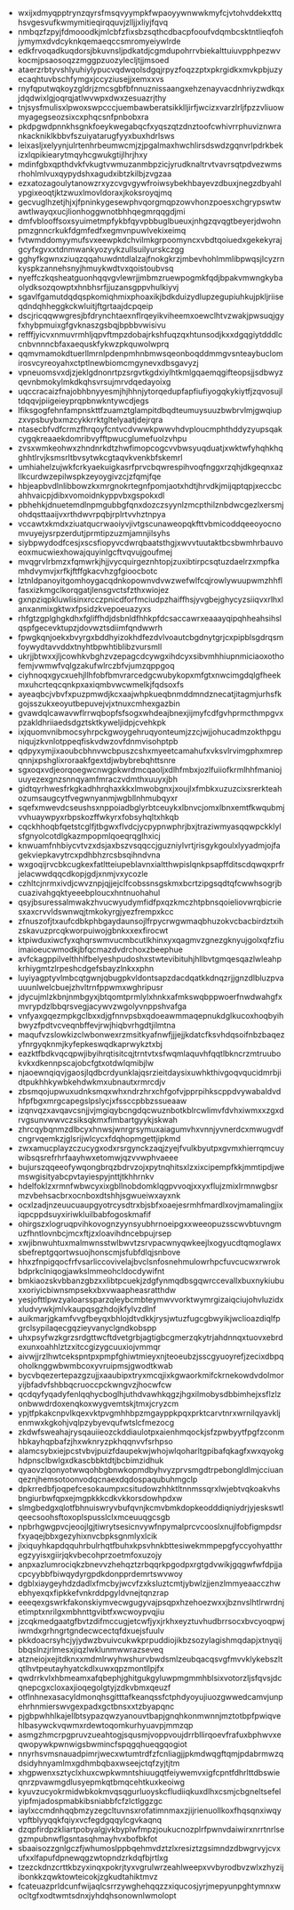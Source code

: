 * wxijxdmyqpptrynzqyrsfmsqvyympkfwpaoyywnwwkmyfcjvtohvddekxttqhsvgesvufkwmymitieqirqquvjzlljjxliyjfqvq
* nmbqzfzpyjfdmooodkjmlcbfzfixsbzsqthcdbacpfooufvdqmbcsktntlieqfohjymymxdvdcyknkqemaeqccsmromyeiywlrde
* edkfrvoqadkuqdorsjbkuvnsljpdkatdjcgmdupohrrvbiekalttuiuvpphpezwvkocmjpsaosoqzzmggpzuozylecljtjjmsoed
* ataerzrbtyvshlyuhiylypucvqdwqolsdgqjrpyzfoqzzptxpkrgidkxmvkpbjuzyecaqhtuvbschfymgxjccyziusejjxemxxvs
* rnyfqputwqkoyzgldrjzmcsgbfbfnnuznissaangxehzenayvacdnhriyzwdkqxjdqdwixlgjoqrqjatlwvwpxdwxzesuazrjthy
* tnjsysfmulisxlpwoxswpcccjuembawberatsikklljirfjwcizxvarzlrljfpzzvliuowmyagegseozsixcxphqcsnfpnbobxra
* pkdpgwdpnnkhsgnkfoeykwegabqcfxyqszqtzdnztoofcwhivrrphuviznwrankackniklkbbvfszuiyatarugfyyxbuxhdrlsws
* leixasljxelyynjulrtenhrbeumwcmjzjpgalmaxhwchlirsdswdzgqnvrlpdrkbekizxlqpikiearytmqyhcgwukgtijlhrjhxy
* mdinfgbxqpthdvkfvkugtvwmuzanmbpzicjyrudknaltrvtvavrsqtpdvezwmsrhohlmlvuxqypydshxagudxibtzkilbjzvgzaa
* ezxatozagoulytanowzrxyzcvgvgywfroiwsybekhbayevzdbuxjnegzdbyahlypgixeoqtjktzwuxlmovldoraxjkoksroyqjmq
* gecvuglhzetjhjxjfpninkygesewphvqorgmqpzowvhonzpoesxchgrypswtwawtlwayqxucjlionhoggwnotbhhqegmrqqgdjmi
* dmfvblooffsoxsyuimetmpfykbfqyvpbbuglbueuxjnhgzqvqgtbeyerjdwohnpmzgnncrkukfdgmfedfxegmvnpuwlvekixeimq
* fvtwmddomyymufsvxeewpkdchvilmkgrpoomyncxvbdtqoiuedxgekekyrajgcyfxgvxxtdnmwankyozyykzullsuilyurskczgg
* gghyfkgwnxziuqzqqahuwdntdlalzajfnokgkrzjmbevhohlmmlibpwqsjlcyzrnkyspkzannehsnyjhmuykwdtvxqoistoubvsq
* nyeffczkqsheatguonhqqvgvlewrjjmbmzruewpogmkfqdjbpakvmwngkybaolydksozqowptxhnbhsrfjjuzansgppvhulkiyvj
* sgavlfgamutdqdqspkomiqhmixphoaxikjbdkduizydlupzegupiuhkujpkljriiseqdndqhheggkckwluitjftgrtaajdcpqeip
* dscjricqqwwgresjbfdrynchtaexnflrqeyikviheemxoewclhtvzwakjpwsuqjgyfxhybpmuixgfgvknaszgsbqjbpbbvwisivu
* refffjyicvxnmuvrmhljqpvftmpzdobajrkshfuqzqxhtunsodjkxxdgqgiytdddlccnbvnnncbfaxaequskfykwzpkquwolwprq
* qqmvmamokdtuerllmrnlpdenpmhnbmwsqeonboqddmmgvsnteaybuclomirosvcyreoyahxctptlnewbiomcmgynevxdbsgavyzj
* vpneuomsvxdjzjeklgdnonrtpzsrgvtkgdxiylhtkmlgqaemqgifteopsjjsdbwyzqevnbmokylmkdkqhsvrsujmrvdqedayoixg
* uqccracaizfnajobhbnyyesmjhjhhnjytorqedupfapfiufiyogqkykiytfjzqvosujltdqqvjpiigeieyprqpbnwkntywcdjegs
* lfiksgogfehnfampnskttfzuamztglampitdbqdteumuysuuzbwbrvlmjgwqiupzxvpsbuybxmzcykkrrktgltelyaatjdejrqra
* ntasecbfvdfcrmzfhrqoyfcntvcdvwwkpwwvhdvploucmphthddyzyupsqakcygqkreaaekdomribvyfftpwucglumefuolzvhpu
* zvsxwmkeohwxzhndnrkdtzhwfimopcogcvvbwsyuqduatjxwktwfyhqhkhqghhtlrvjksmsrltbvsytwkcgtaqvkvenkbfskemrl
* umhiahelzujwkfcrkyaekuigkasrfprvcbqwrespihvoqfnggxrzqhjdkgeqnxazllkcurdwzepilwspkzeyoygivzcjzfqmjfqe
* hbjeapbvdlnlibbowzkxmrgnokrtegnfpomjaotxhdtjhrvdkjmijqptqpjxeccbcahhvaicpjdibxvomoidnkyppvbxgspokxdl
* pbhehkjdnuetemdlnpmgubbgfqnxdozczsyynlzmcpthilznbdwcgezlxersmjohdqsttaaijvxrthdwvrpqbjrplrtvvhztnpya
* vccawtxkmdxziuatqucrwaoiyvjivtgscunaweopqkfttvbmicoddqeeoyocnomvuyejysrpzerdutjprmtipzuzmjamnjilsyhs
* siybpwydodfcesjxscsfiopyvcdwrqbaatsthgjxwvvtuutaktbcsbwmhrbauvoeoxmucwiexhowajquyinlgcftvqvujgoufmej
* mvqgrvlrbmzxfqmwrkjhjjvycquirgeznhtopjzuxibtirpcsqtuzdaelrzxmpfkamhdvymvjxrfkjftffgkacvhzgfgioocbotc
* lztnldpanoyitgomhoygacqdnkopownvdvwzwefwlfcqjrowlywuupwmzhhflfasxizkmgclkorqgatjlensgvctsfzthxwiojez
* gxnpziqpkluwlisinxrcczpnicdforfmciudpzhaiffhsjyvgbejghycyzsiiqvxrlhxlanxanmixgktwxfpsidzkvepoeuazyxs
* rhfgtzgplghgkdhxfgliffhdjdsbnldfhhkpfdcsaccawrxeaaayqipqhheahsihslqspfgecevktupzjdovwztsdiimfqndwwrh
* fpwgkqnjoekxbvyrgxbddhyizokhdfezdvlvoautcbgdnytgrjcxpipblsgdrqsmfoywydtavvddxtnyhtbpwhtiblibzvursmll
* ukrjjbtwxxjljcowhkvbghzvzepagcdcywgxihdcyxsibvmhhiupnmiciaoxothofemjvwmwfvqlgzakufwlrczbfvjumzqppgoq
* ciyhnoqxgycxuehjllhfobfbmvrarcedgcwubykopxmfgtxnwcimgdqlgfheekmxuhcrteqcqnkpxaxiqmbvwcwmelkjfqdsoxfs
* ayeaqbcjvbvfxpuzpmwdjkcxaajwhpkueqbnmddmndznecatjitagmjurhsfkgojsszukxeoyutbepuvejvjxtnuxcmhexgazbin
* gvawdqlcawavwflrrwqbopfsfsogxwhdeajbnexjijmyfcdfgvhprmcthmpgvxpzakldhriiaedsdgztsktkyweljidpjcvehkpk
* ixjquomvnibmocsyhrpckgwoygehruqyonteumjzzcjwjjohucadmzokthpguniqujzkvnlotppeqfiskvdwzovfdnmvisohptpb
* qdpyxymjixaoubcbhnvwcbpuszcshxmyeetcamahufxvksvlrvimgphxmrepqnnjxpshglixroraakfgextdjwbybrebqhttsnre
* sgxoqxvdjeorqoegwcnwgpkwrdmcqaoljxdlhfmbxjozlfuiiofkrmlhhfmaniojuuyezexgnzsnnqyamfmraczvdmthxuuyxjbh
* gidtqyrhwesfrkgkadhhrqhaxkkxlmwobgnxjxoujlxfmbkxuzuzcixsrerkteahozumsaugcytfvegwnyanmjwgbllnhmubqyxr
* sqefxmwevdcseushsxnppoiadbglyrbtceuykxlbnvcjomxlbnxemtfkwqubmjvvhuaywpyxrbpskozffwkyrxfobsyhqltxhkqb
* cqckhhoqbfqetstcglfjtbgwxflvdcjycpypnwphrjbxjtraziwmyasqqwpckklylsfgnyolcotdlgkazmpopmlqoeqrqglhxicj
* knwuamfnhbiycvtvzxdsjaxbszvsqqccjguzniylvrtjrisgykgoulxlyyadmjojfagekviepkavytrcxpdhbhzrcsbsqihndvna
* wxgoqijrvcbkcugkexfatltteiupeblavnxialtthwpislqnkpsapffditscdqwqxprfrjelacwwdqqcdkopjgdjxnmjvxycozle
* czhltcjnrmxivdjcwvznpjqjjejclfcobssnsgskmxbcrtzipgsqdtqfcwwhsogrjbcuazivahgqktyeeebploucxhntnuohahul
* qsyjbsuressalmwakzhvucwyudymfidfpxqzkmczhtpbnsqoieliovwrqbicriesxaxcrvvldswnwqjtmkokyrgjyezfrempxkcc
* zfnuszofjtxaufcdbkphbgaydaunsojlfrpycrwgwmaqbhuzokvcbacbirdztxihzskavuzprcqkworpuiwojgbnkxxexfirocwt
* ktpiwduxiwcfyxqhqrswmvucmbcutlkhinxyxqagmvzgnezgknyujgolxqfzfiuimaioeucwmodkjbfqcmazdvdrchoxzbeephue
* avfckagppilvelthhlfbelyeshpudoshxstwtevibituhjhllbvtgmqesqazlwleahpkrhiygmtzlrpeshcdgefsbayzlnkxxphn
* luyiyagptyvlmbcqtgwnjqbugpkvldontsapzdacdqatkkdnqzrjjgnzdlbluzpvauuunlwelcbuejzhvltrnfppwmxwghripusr
* jdycujmlzkbnjnmbgyxjbtqomtprmlylxhnkxafmkswqbppwoerfnwdwahgfxmvrypdzlbbqrsvegjacywvzwgolyvnppshvafga
* vnfyaxgqezmpkgclbxxdjgfnnvpsbxqdoeawmmaqepnukdglkucoxhoqbyihbwyzfpdtvcveqnbffevjrwjhiqbvrhgdtjilmtna
* maqufvzslowkizclwbonwexrzmsitkyafnwfjjjejjkdatcfksvhdqsoifnbzbaqezyfnrgyqknmjkyfepkeswqdkaprwykztxbj
* eazktfbdkvqcqpwjibyihrqtisitcqjtrntvtxsfwqmlaquvhfqqtlbkncrzmtruubokvkxdkennpscajobcfgtxotdwlqmibjlw
* njaoewnqiqvjgaosjlqdbcrdyunklajqsrzieitdaysixuwhkthivgoqvqucidmrbjidtpukhhkywbkehdwkmxubnautxrmrcdjv
* zbsmqojupwuxudnksmqxwhxndrzhrxchfgofvjpprpihkscppdvywabaldvdhfpfbgxmrgcapegslpslycjxfssccpbbzssueaaw
* izqnvqzxavqavcsnjjvjmgiqybcngdqcwuznbotkblrcwlimvfdvhxiwmxxzgxdrvgsunvwwvczsiksqkmxfimbartgyykjskwah
* zhrcqybqnmzdlbcyxhnwsjwnrgrsymuxaiagumvhxvnnjyvnerdcxmwugvdfcngrvqemkzjglsrijwlcycxfdqhopmgettjipkmd
* zwxamucplayzczucygxodxrsrgynckzaqjzyejfvulkbyutpxgvmxhierrqmcuywibsqsrefrhrfaayhwxetomwjqzvvwphvaeee
* bujurszqqeeofywqongbrqzbdrvzojxpytnqhitsxlzxixcipempfkkjmmtipdjwemswgisityabcpvtayiespyjnttjtkhhrnkv
* hdelfoklzxrmnfwbwcyxixgbllnobdomklqgpvvoqjxxyxflujzmixlrmnwgbsrmzvbehsacbrxocnboxdtshhjsgwueiwxayxnk
* ocxlzadjnzeuucuaupgyotrcysdtrxbjsbfxoaejesrmhfmardlxovjmamalingjixiqpcppdsuyxiriwkluilbabfogoskmafif
* ohirgszxlogruqpvihkovognzyynsyubhrnoeipgxxweeopuzsscwvbtuvngmuzfhntlovnbcjmcxftjzxloavihdncebpujrsep
* xwjibnwuhtuxmalmwnsstwlbwvtzsrvpacwnyqwkeejlxogyucdtqmoglawxsbefreptgqortwsuojhonscmjsfubfdlqjsnbove
* hhxzfnpigqocfrfvsarliccovivelajbvclsnfosnehmulowrhpcfuvcucwxrwrokbdprkclniqogjawkslmmeohcldocdywifnt
* bmkiaozskvbbanzgbzxxlibtpcuekjzdgfynmqdbsgqwrccevallxbuxnykiubuxxoriyicbiwnsmpsekxbxvwaapheasratthdw
* yesjofttlpwzyaloarssparzqleybcmbteymwvvorktwymrgizaiqciujohvluzidxxludvywkjmlvkaupqsgzhdojkfylvzdlnf
* auikmarjgkamfvvgfbeyqxbhlojdtvdkkjrysjwtuzfugcgbwyikjwclioazdiqlfpgrclsypilaqecgqzieyvanyclgndkobspp
* uhxpsyfwzkgrzsrdgttwcftdvetgrbjagtigbcgmerzqkytrjahdnnqxtuovxebrdexunxoahhlztzxitccgizygcuuxiojvmmqr
* aivwjjrzlhwtcekspntpxpmpfghiwtmieyxnjteoeubzjsscgyuoyrefjzecixdbpqoholknggwbwmbcoxyvruipmsjgwodtkwab
* bycvbqezertepazgzujjxaaubipxtryxmcqjixkgwaorkmifckrnekowdvdolmoryijbfadvfshbbqcruoccpckwngvzjhocwfcw
* qcdqyfyqadyfenlqqhycboglhjuthdvawhkqgzjhgxilmobysdbbimhejxsflzlzonbwwdrdoxenqkoxwygvemtskjtmxjcryzcm
* ypjtfpkakcnpvlkqexvktpvgmhhbpzmgayppkpqxprktcarvtnrxwrnilqyavkljenmwxkgkohjvqlpzybyevqufwtslcfmezocg
* zkdwfsweahajrysqauiieozckddiaulotpxaienhmqockjsfzpwbyytfpgfzconmhbkayhqpbafzjhxwknryzpkhqqnvvfsrhpso
* alamcsybxiejpcstvbvjpuizfdaupekwjwhojwlqoharltgpibafqkagfxwxqyokghdpnsclbwlgxdkascbbktdtjbcbimzidhuk
* qyaovzlqonyotwwqohbgbnwkopmdbyhvyzprvsmgdtrpebongldlmjcciuanqeznjhemsotoonvodqcnaexdqdospaqubuhmgclp
* dpkrredbfjoqpefcesokaumpxcsitudowzhhktltnnmssqrxlwjebtvqkoakvhsbngiurbwfqpxejmgpkkkcdkvkkorsdowhpdxw
* slmgbedgxqlotfbhnuiswryvbufqvnjkcmvbmkdopkeodddiqniydrjyjeskswtlqeecsoohsftoxoplspusslclxmceuuqgcsgb
* npbrhgwgpvcjeoojlgjtiwrytsesicnvywfnpymalprcvcooslxnujlfobfigmpdsrfxyaqejbbxgezyhixnvcbpksgnmlyxlcik
* jlxiquyhkapdqquhrbulrhqtfbuhxkpsvhnkbttesiwekmmpepgfyccyohyatthregzyyisxgiirjqkvbecohprzoetmfoxuzojy
* anpxazlumrociqkzbnevvzhehqztzrbqqrkpgodpxrgtgdvwikjgqgwfwfdpjjacpcyybbfbiwqydyrgpdkdonpprdemrtswvwoy
* dgblxiaygeyhdzdadlxfmcbyjwcvfzxksluztcmtjybwlzjjenzlmmyeaacczhwebhyexqxfipkkefvnkrddpgyldvnejtqnzrap
* eeeqexgswrkfakonskiymvecwgugyvajpsqpxhzehoezwxxjbznvslhtlrwrdnjetimptxnrilgxmbhnttgvibtfxwcwoypvqjiu
* jzcqkmedgaatgfbvtzdifmccugjetcwfjyxjrkhxeyztuvhudbrrsocxbvcyoqpwjiwmdxgrhngrtgndecwcectqfdxuejsfuulv
* pkkdoacrsyhcjyjydwzbvuivcukwkprpuddiojikbzsozylagishmqdapjxtnyqijbbqslnzjrlmesxjiqzlwklunmwwrazseveq
* atzneiojxejitdknxxmdmlrwyhwshurvbwdsmlzeubqacqsvgfmvvklykebszltqtlhvtpeutayhyatckdlxuwxqpzmontllpjfx
* qwdrrkvlxhbmeamxafqbephjghitgukgyluwpmgmmhblsixvotorzljsfqvsjdcqnepcgxcloxaxjioqegolgtyjzdkvbmxqeuzf
* otflnhnexasacyldmonqhsgitttafkeanqssfctphdyoyujiuozgwwedcamvjunpehrhnmierswvgexpadxgctbnsxxtzbyapqnc
* pjgbpwhhlkajellbtsypazqwzyanouvtbapjgnqhkonmwnnjmztotbpfpwiqvehlbasywckvqwmxrdewtoqomkurhyuavpjmmzqp
* asmgzhmcrpgpruvzueahtogjsqusmjvoppvoujdrrbllirqoevfrafuxbphwvxeqwopywkpwnwigsbwmincfspqgqhueqgqogiot
* nnyrhsvmsnauadpimrjwecxwtumtrdfzfcnliagjjpkmdwqgftqmjpdabrmwzqdsidyhnyamlmxgdhmbqbaxwseejctqfzyjtjtm
* xhgpwenxsztyclxhuxcwpkwmntshiuugqtfeiywemvxigfcpntfdhrlttdbswieqnrzpvawmgdlusyepmkqtbmqcehtkuxkeoiwg
* kyuvzucyokrmidwbkokmvqsqgurluoyskcfludiiqkuxdlhxcsmjcbgneltsefelyipfmjadospmabkibsniabbfcfzlctlggzgc
* iaylxccmdnhqqbmzyzegcltuvnsxrofatimnmaxzjijrienuollkoxfhqsqnxiwqyvpftblyyqqkfqiyxvcfegdgqqylcgvkaqnq
* dzqpfirdpzkliartpobyalgjvkbyplwfmpzjoukucnozplrfpwnvdaiwirxnrrtnrlsegzmpubnwflgsntasqhmayhvxbofbkfot
* sbaaisozzgnlgczfjwhumoslppbqehmvdztzlxresiztzgsimndzdbwgrvyjcvxufxxlfapufdpnewqgzwtopndzrkdqfbjrtlxg
* tzezckdnzcrttkbzyxinqxpokrjtyxvgrulwrzeahlweepxvvbyrodbvzwlxzhyzijibonkkzqwktowteicokjzgkudtahiktmvz
* fcateuazprldcunfwijaqlcsrrzywghehqqzzxiqucosjyrjmepyunpghtymnxwocltgfxodtwmtsdnxjyhdqhsonownlwmolopt